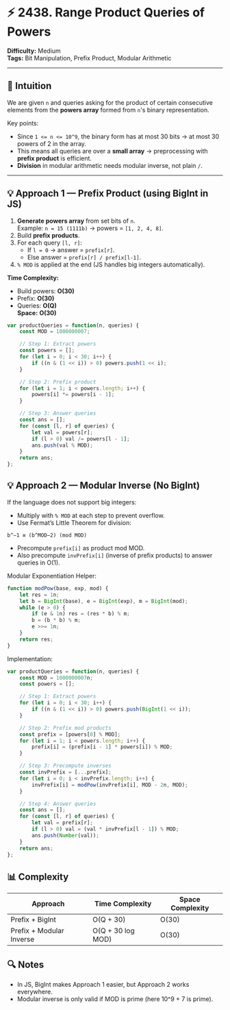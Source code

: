 # ⚡ 2438. Range Product Queries of Powers

**Difficulty:** Medium  
**Tags:** Bit Manipulation, Prefix Product, Modular Arithmetic

---

## 🧠 Intuition

We are given `n` and queries asking for the product of certain consecutive elements from the **powers array** formed from `n`'s binary representation.

Key points:
- Since `1 <= n <= 10^9`, the binary form has at most 30 bits → at most 30 powers of 2 in the array.
- This means all queries are over a **small array** → preprocessing with **prefix product** is efficient.
- **Division** in modular arithmetic needs modular inverse, not plain `/`.

---

## 💡 Approach 1 — Prefix Product (using BigInt in JS)

1. **Generate powers array** from set bits of `n`.  
   Example: `n = 15 (1111b)` → powers = `[1, 2, 4, 8]`.
2. Build **prefix products**.  
3. For each query `[l, r]`:
   - If `l = 0` → answer = `prefix[r]`.
   - Else answer = `prefix[r] / prefix[l-1]`.
4. `% MOD` is applied at the end (JS handles big integers automatically).

**Time Complexity:**  
- Build powers: **O(30)**  
- Prefix: **O(30)**  
- Queries: **O(Q)**  
**Space:** **O(30)**

```javascript
var productQueries = function(n, queries) {
    const MOD = 1000000007;

    // Step 1: Extract powers
    const powers = [];
    for (let i = 0; i < 30; i++) {
        if ((n & (1 << i)) > 0) powers.push(1 << i);
    }

    // Step 2: Prefix product
    for (let i = 1; i < powers.length; i++) {
        powers[i] *= powers[i - 1];
    }

    // Step 3: Answer queries
    const ans = [];
    for (const [l, r] of queries) {
        let val = powers[r];
        if (l > 0) val /= powers[l - 1];
        ans.push(val % MOD);
    }
    return ans;
};
```

## 💡 Approach 2 — Modular Inverse (No BigInt)

If the language does not support big integers:

- Multiply with `% MOD` at each step to prevent overflow.
- Use Fermat’s Little Theorem for division:
```text
b^−1 ≡ (b^MOD−2) (mod MOD)
```
- Precompute `prefix[i]` as product mod MOD.
- Also precompute `invPrefix[i]` (inverse of prefix products) to answer queries in O(1).

Modular Exponentiation Helper:
```javascript []
function modPow(base, exp, mod) {
    let res = 1n;
    let b = BigInt(base), e = BigInt(exp), m = BigInt(mod);
    while (e > 0) {
        if (e & 1n) res = (res * b) % m;
        b = (b * b) % m;
        e >>= 1n;
    }
    return res;
}
```

Implementation:
```javascript []
var productQueries = function(n, queries) {
    const MOD = 1000000007n;
    const powers = [];

    // Step 1: Extract powers
    for (let i = 0; i < 30; i++) {
        if ((n & (1 << i)) > 0) powers.push(BigInt(1 << i));
    }

    // Step 2: Prefix mod products
    const prefix = [powers[0] % MOD];
    for (let i = 1; i < powers.length; i++) {
        prefix[i] = (prefix[i - 1] * powers[i]) % MOD;
    }

    // Step 3: Precompute inverses
    const invPrefix = [...prefix];
    for (let i = 0; i < invPrefix.length; i++) {
        invPrefix[i] = modPow(invPrefix[i], MOD - 2n, MOD);
    }

    // Step 4: Answer queries
    const ans = [];
    for (const [l, r] of queries) {
        let val = prefix[r];
        if (l > 0) val = (val * invPrefix[l - 1]) % MOD;
        ans.push(Number(val));
    }
    return ans;
};
```

## 📊 Complexity
| Approach	| Time Complexity	| Space Complexity
| -------- | -------- | -------- |
| Prefix + BigInt |	O(Q + 30) |	O(30) |
| Prefix + Modular Inverse |	O(Q + 30 log MOD) |	O(30) |

## 🔍 Notes
- In JS, BigInt makes Approach 1 easier, but Approach 2 works everywhere.
- Modular inverse is only valid if MOD is prime (here 10^9 + 7 is prime).
